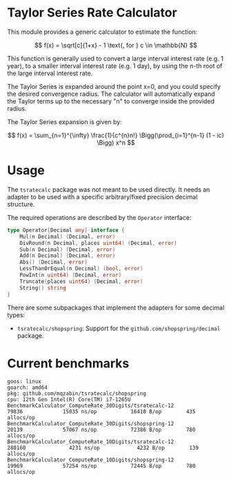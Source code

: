 # Taylor Series Rate Calculator

This module provides a generic calculator to estimate the function:

$$ f(x) = \sqrt[c]{1+x} - 1 \text{, for } c \in \mathbb{N} $$

This function is generally used to convert a large interval interest rate (e.g. 1 year), to a smaller interval interest rate (e.g. 1 day), by using the n-th root of the large interval interest rate.

The Taylor Series is expanded around the point x=0, and you could specify the desired convergence radius.
The calculator will automatically expand the Taylor terms up to the necessary "n" to converge inside the provided radius.

The Taylor Series expansion is given by:

$$ f(x) = \sum_{n=1}^{\infty} \frac{1}{c^{n}n!} \Bigg(\prod_{i=1}^{n-1} (1 - ic) \Bigg)  x^n $$

# Usage

The `tsratecalc` package was not meant to be used directly. It needs an adapter to be used with a specific arbitrary/fixed precision decimal structure.

The required operations are described by the `Operator` interface:

```go
type Operator[Decimal any] interface {
	Mul(n Decimal) (Decimal, error)
	DivRound(n Decimal, places uint64) (Decimal, error)
	Sub(n Decimal) (Decimal, error)
	Add(n Decimal) (Decimal, error)
	Abs() (Decimal, error)
	LessThanOrEqual(n Decimal) (bool, error)
	PowInt(n uint64) (Decimal, error)
	Truncate(places uint64) (Decimal, error)
	String() string
}

```

There are some subpackages that implement the adapters for some decimal types:

- `tsratecalc/shopspring`: Support for the `github.com/shopspring/decimal` package.

# Current benchmarks

```
goos: linux
goarch: amd64
pkg: github.com/mqzabin/tsratecalc/shopspring
cpu: 12th Gen Intel(R) Core(TM) i7-1265U
BenchmarkCalculator_ComputeRate_30Digits/tsratecalc-12             79836             15035 ns/op           16410 B/op        435 allocs/op
BenchmarkCalculator_ComputeRate_30Digits/shopspring-12             20139             57067 ns/op           72386 B/op        780 allocs/op
BenchmarkCalculator_ComputeRate_10Digits/tsratecalc-12            280160              4231 ns/op            4232 B/op        139 allocs/op
BenchmarkCalculator_ComputeRate_10Digits/shopspring-12             19969             57254 ns/op           72445 B/op        780 allocs/op
```